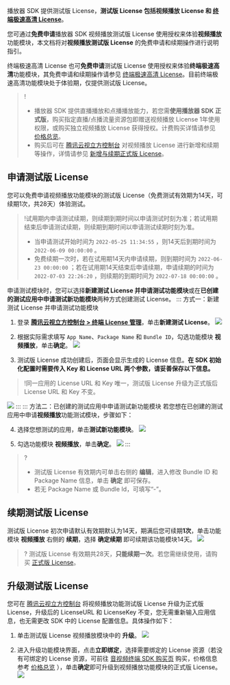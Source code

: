 播放器 SDK 提供测试版 License，**测试版 License 包括视频播放 License 和 [终端极速高清  License](https://cloud.tencent.com/document/product/881/72422)**。

您可通过**免费申请**播放器 SDK 视频播放测试版 License 使用授权来体验**视频播放**功能模块，本文档将对**视频播放测试版 License** 的免费申请和续期操作进行说明指引。

终端极速高清 License 也可**免费申请**测试版 License 使用授权来体验**终端极速高清**功能模块，其免费申请和续期操作请参见 [终端极速高清 License](https://cloud.tencent.com/document/product/881/72422)。目前终端极速高清功能模块处于体验期，仅提供测试版 License。

> !
>
> - 播放器 SDK 提供直播播放和点播播放能力，若您需**使用播放器 SDK 正式版**，购买指定直播/点播流量资源包即赠送视频播放 License 1年使用权限，或购买独立视频播放 License 获得授权。计费购买详情请参见 [价格总览](https://cloud.tencent.com/document/product/881/20193#.E8.AE.A1.E8.B4.B9.E4.BB.B7.E6.A0.BC)。
> - 购买后可在 [腾讯云视立方控制台](https://console.cloud.tencent.com/vcube) 对视频播放 License 进行新增和续期等操作，详情请参见 [新增与续期正式版 License](https://cloud.tencent.com/document/product/584/54333)。

[](id:creat_test)

## 申请测试版 License

您可以免费申请视频播放功能模块的测试版 License（免费测试有效期为14天，可续期1次，共28天）体验测试。

>!试用期内申请测试续期，则续期到期时间以申请测试时刻为准；若试用期结束后申请测试续期，则续期到期时间以申请测试续期时刻为准。
>
> - 当申请测试开始时间为  `2022-05-25 11:34:55` ，则14天后到期时间为  `2022-06-09 00:00:00` 。
> - 免费续期一次时，若在试用期14天内申请续期，则到期时间为  `2022-06-23 00:00:00` ；若在试用期14天结束后申请续期，申请续期的时间为  `2022-07-03 22:26:20` ，则续期的到期时间为  `2022-07-18 00:00:00` 。

申请测试模块时，您可以选择**新建测试 License 并申请测试功能模块**或在**已创建的测试应用中申请测试新功能模块**两种方式创建测试 License。
<dx-tabs>
::: 方式一：新建测试 License 并申请测试功能模块
1. 登录 [**腾讯云视立方控制台 > 终端 License 管理**](https://console.cloud.tencent.com/vcube)，单击**新建测试 License**。
    ![](https://qcloudimg.tencent-cloud.cn/raw/4d63d6f14f82ba1775083ed461c5f5db.png)

2. 根据实际需求填写 `App Name`、`Package Name` 和 `Bundle ID`，勾选功能模块 **视频播放**，单击**确定**。
    ![](https://qcloudimg.tencent-cloud.cn/raw/5cbcb932c3adc91a544734b623b82a6f.png)

3. 测试版 License 成功创建后，页面会显示生成的 License 信息。**在 SDK 初始化配置时需要传入 Key 和 License URL 两个参数，请妥善保存以下信息。**

  > !同一应用的 License URL 和 Key 唯一，测试版 License 升级为正式版后 License URL 和 Key 不变。

  ![](https://qcloudimg.tencent-cloud.cn/raw/dd744a0bc93b11e78b2e35ab5b94e8c4.png)
  :::
  ::: 方法二：已创建的测试应用中申请测试新功能模块
  若您想在已创建的测试应用中申请**视频播放**功能测试模块，步骤如下：

4. 选择您想测试的应用，单击**测试新功能模块**。
    ![](https://qcloudimg.tencent-cloud.cn/raw/6be952eb22fdc3db08c931c250a84e9c.png)

2. 勾选功能模块 **视频播放**，单击**确定**。
![](https://qcloudimg.tencent-cloud.cn/raw/11ee4dff2ac3bb1f54eeda1fa4a16190.png)
:::
</dx-tabs>

>? 
>- 测试版 License 有效期内可单击右侧的 **编辑**，进入修改 Bundle ID 和 Package Name 信息，单击 **确定** 即可保存。
>- 若无 Package Name 或 Bundle Id，可填写“-”。


[](id:renew_test)
## 续期测试版 License
测试版 License 初次申请默认有效期默认为14天，期满后您可续期**1次**，单击功能模块 **视频播放** 右侧的 **续期**，选择 **确定续期** 即可续期该功能模块14天。
![](https://qcloudimg.tencent-cloud.cn/raw/18b285cfa67a609ebc3c2930bc806594.png)
>? 测试版 License 有效期共28天，**只能续期一次**。若您需继续使用，请购买 [正式版 License](#formal)。

[](id:up_test)

## 升级测试版 License

您可在 [腾讯云视立方控制台](https://console.cloud.tencent.com/vcube) 将视频播放功能测试版 License 升级为正式版 License，升级后的 LicenseURL 和 LicenseKey 不变，您无需重新输入应用信息，也无需更改 SDK 中的 License 配置信息。具体操作如下：
1. 单击测试版 License 视频播放模块中的 **升级**。
    ![](https://qcloudimg.tencent-cloud.cn/raw/4d597ddb02ab4013b8debbae868961b5.png)

2. 进入升级功能模块界面，点击**立即绑定**，选择需要绑定的 License 资源（若没有可绑定的 License 资源，可前往 [音视频终端 SDK 购买页](https://buy.cloud.tencent.com/vcube?type=player&pkg-type=lic) 购买，价格信息参考 [价格总览](https://cloud.tencent.com/document/product/881/20193#.E8.AE.A1.E8.B4.B9.E4.BB.B7.E6.A0.BC) ），单击**确定**即可升级到视频播放功能模块的正式版 License。
    ![](https://qcloudimg.tencent-cloud.cn/raw/4fe6ab5100b60058af34ebc1dfbcf14a.png)

